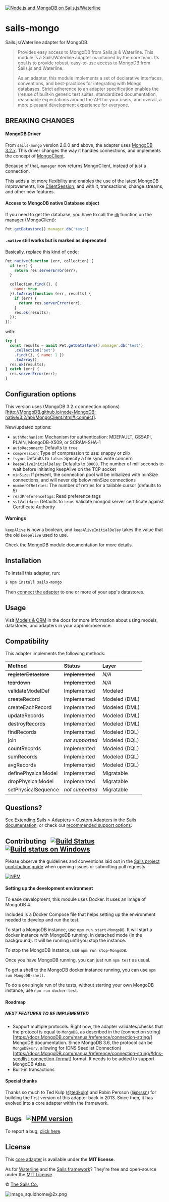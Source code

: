 [![Node.js and MongoDB on Sails.js/Waterline](https://camo.githubusercontent.com/9e49073459ed4e0e2687b80eaf515d87b0da4a6b/687474703a2f2f62616c64657264617368792e6769746875622e696f2f7361696c732f696d616765732f6c6f676f2e706e67)](http://sailsjs.com)

# sails-mongo

Sails.js/Waterline adapter for MongoDB.

> Provides easy access to MongoDB from Sails.js & Waterline.
> This module is a Sails/Waterline adapter maintained by the core team.  Its goal is to provide robust, easy-to-use access to MongoDB from Sails.js and Waterline.
>
> As an adapter, this module implements a set of declarative interfaces, conventions, and best-practices for integrating with Mongo databases.
> Strict adherence to an adapter specification enables the (re)use of built-in generic test suites, standardized documentation, reasonable expectations around the API for your users, and overall, a more pleasant development experience for everyone.

## BREAKING CHANGES

#### MongoDB Driver
From `sails-mongo` version 2.0.0 and above, the adapter uses [MongoDB 3.2.x](https://www.npmjs.com/package/MongoDB). 
This driver changes the way it handles connections, and implements the concept of [MongoClient](http://MongoDB.github.io/node-MongoDB-native/3.2/api/MongoClient.html).

Because of that, `manager` now returns MongoClient, instead of just a connection.

This adds a lot more flexibility and enables the use of the latest MongoDB improvements, like [ClientSession](http://MongoDB.github.io/node-MongoDB-native/3.2/api/ClientSession.html),
and with it, transactions, change streams, and other new features.

#### Access to MongoDB native Database object
If you need to get the database, you have to call the [`db`](http://MongoDB.github.io/node-MongoDB-native/3.2/api/MongoClient.html#db) function on the manager (MongoClient):
```javascript
Pet.getDatastore().manager.db('test')
```

#### `.native` still works but is marked as deprecated

Basically, replace this kind of code:

```javascript
Pet.native(function (err, collection) {
  if (err) {
    return res.serverError(err);
  }

  collection.find({}, {
    name: true
  }).toArray(function (err, results) {
    if (err) {
      return res.serverError(err);
    }
    res.ok(results);
  });
});
```

with: 

```javascript
try {
  const results = await Pet.getDatastore().manager.db('test')
    .collection('pet')
    .find({}, { name: 1 })
    .toArray();
  res.ok(results);
} catch (err) {
  res.serverError(err);
}
```

## Configuration options
This version uses (MongoDB 3.2.x connection options)[http://MongoDB.github.io/node-MongoDB-native/3.2/api/MongoClient.html#.connect].

New/updated options:
 - `authMechanism`: Mechanism for authentication: MDEFAULT, GSSAPI, PLAIN, MongoDB-X509, or SCRAM-SHA-1
 - `autoReconnect`: Defaults to `true`
 - `compression`: Type of compression to use: snappy or zlib
 - `fsync`: Defaults to `false`. Specify a file sync write concern
 - `keepAliveInitialDelay`: Defaults to `30000`. The number of milliseconds to wait before initiating keepAlive on the TCP socket
 - `minSize`: If present, the connection pool will be initialized with minSize connections, and will never dip below minSize connections
 - `numberOfRetries`: The number of retries for a tailable cursor (defaults to 5)
 - `readPreferenceTags`: Read preference tags
 - `sslValidate`: Defaults to `true`. Validate mongod server certificate against Certificate Authority

#### Warnings

`keepAlive` is now a boolean, and `keepAliveInitialDelay` takes the value that the old `keepAlive` used to use.

Check the MongoDB module documentation for more details.

## Installation

To install this adapter, run:

```bash
$ npm install sails-mongo
```

Then [connect the adapter](http://sailsjs.com/documentation/reference/configuration/sails-config-datastores) to one or more of your app's datastores.

## Usage

Visit [Models & ORM](http://sailsjs.com/docs/concepts/models-and-orm) in the docs for more information about using models, datastores, and adapters in your app/microservice.


## Compatibility

This adapter implements the following methods:

| Method               | Status            | Layer         |
|:---------------------|:------------------|:--------------|
| ~~registerDatastore~~| ~~Implemented~~   | _N/A_         |
| ~~teardown~~         | ~~Implemented~~   | _N/A_         |
| validateModelDef     | Implemented       | Modeled       |
| createRecord         | Implemented       | Modeled (DML) |
| createEachRecord     | Implemented       | Modeled (DML) |
| updateRecords        | Implemented       | Modeled (DML) |
| destroyRecords       | Implemented       | Modeled (DML) |
| findRecords          | Implemented       | Modeled (DQL) |
| join                 | _not supported_   | Modeled (DQL) |
| countRecords         | Implemented       | Modeled (DQL) |
| sumRecords           | Implemented       | Modeled (DQL) |
| avgRecords           | Implemented       | Modeled (DQL) |
| definePhysicalModel  | Implemented       | Migratable    |
| dropPhysicalModel    | Implemented       | Migratable    |
| setPhysicalSequence  | _not supported_   | Migratable    |


## Questions?

See [Extending Sails > Adapters > Custom Adapters](http://sailsjs.com/documentation/concepts/extending-sails/adapters/custom-adapters) in the [Sails documentation](http://sailsjs.com/documentation), or check out [recommended support options](http://sailsjs.com/support).


## Contributing &nbsp; [![Build Status](https://travis-ci.org/balderdashy/sails-mongo.svg?branch=master)](https://travis-ci.org/balderdashy/sails-mongo) &nbsp; [![Build status on Windows](https://ci.appveyor.com/api/projects/status/u0i1o62tsw6ymbjd/branch/master?svg=true)](https://ci.appveyor.com/project/mikermcneil/sails-mongo/branch/master)

Please observe the guidelines and conventions laid out in the [Sails project contribution guide](http://sailsjs.com/documentation/contributing) when opening issues or submitting pull requests.

[![NPM](https://nodei.co/npm/sails-mongo.png?downloads=true)](http://npmjs.com/package/sails-mongo)

#### Setting up the development environment
To ease development, this module uses Docker. It uses an image of MongoDB 4.

Included is a Docker Compose file that helps setting up the environment needed to develop and run the test.

To start a MongoDB instance, use `npm run start-MongoDB`. It will start a docker instance with MongoDB running,
in detached mode (in the background). It will be running until you stop the instance. 

To stop the MongoDB instance, use `npm run stop-MongoDB`. 

Once you have MongoDB running, you can just run `npm test` as usual.

To get a shell to the MongoDB docker instance running, you can use `npm run MongoDB-shell`.

To do a one single run of the tests, without starting your own MongoDB instance, use `npm run docker-test`.

#### Roadmap

##### NEXT FEATURES TO BE IMPLEMENTED
- Support multiple protocols. Right now, the adapter validates/checks that the protocol is equal to `MongoDB`, as described in the (connection string)[https://docs.MongoDB.com/manual/reference/connection-string/] MongoDB documentation.
  Since MongoDB 3.6, the protocol can be `MongoDB+srv`, allowing for (DNS Seedlist Connection)[https://docs.MongoDB.com/manual/reference/connection-string/#dns-seedlist-connection-format] format.
  It needs to be added to support MongoDB Atlas.
- Built-in transactions


#### Special thanks

Thanks so much to Ted Kulp ([@tedkulp](https://twitter.com/tedkulp)) and Robin Persson ([@prssn](https://twitter.com/prssn)) for building the first version of this adapter back in 2013.  Since then, it has evolved into a core adapter within the framework.


## Bugs &nbsp; [![NPM version](https://badge.fury.io/js/sails-mongo.svg)](http://npmjs.com/package/sails-mongo)

To report a bug, [click here](http://sailsjs.com/bugs).


## License

This [core adapter](http://sailsjs.com/documentation/concepts/extending-sails/adapters/available-adapters) is available under the **MIT license**.

As for [Waterline](http://waterlinejs.org) and the [Sails framework](http://sailsjs.com)?  They're free and open-source under the [MIT License](http://sailsjs.com/license).

&copy; [The Sails Co.](http://sailsjs.com/about)

![image_squidhome@2x.png](http://i.imgur.com/RIvu9.png)

